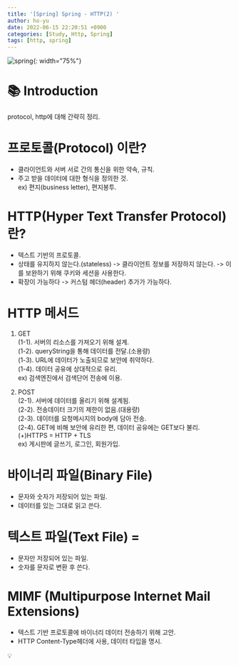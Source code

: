 ```yaml
---
title: '[Spring] Spring - HTTP(2) '
author: ho-yu
date: 2022-06-15 22:20:51 +0900
categories: [Study, Http, Spring]
tags: [http, spring]
---
```


![spring](https://user-images.githubusercontent.com/64628448/173368063-e326ec44-d5c9-4932-afaa-9fab1b072633.png){: width="75%"}

# 📚 Introduction

protocol, http에 대해 간략히 정리.

# 프로토콜(Protocol) 이란?
- 클라이언트와 서버 서로 간의 통신을 위한 약속, 규칙. <br>
- 주고 받을 데이터에 대한 형식을 정의한 것. <br>
ex) 편지(business letter), 편지봉투. <br>

# HTTP(Hyper Text Transfer Protocol) 란?
- 텍스트 기반의 프로토콜. <br>
- 상태를 유지하지 않는다.(stateless) -> 클라이언트 정보를 저장하지 않는다. -> 이를 보완하기 위해 쿠키와 세션을 사용한다. <br>
- 확장이 가능하다 -> 커스텀 헤더(header) 추가가 가능하다. <br>


# HTTP 메서드

1. GET <br>
(1-1). 서버의 리소스를 가져오기 위해 설계. <br>
(1-2). queryString을 통해 데이터를 전달.(소용량) <br>
(1-3). URL에 데이터가 노출되므로 보안에 취약하다.<br>
(1-4). 데이터 공유에 상대적으로 유리. <br>
ex) 검색엔진에서 검색단어 전송에 이용. <br>

2. POST <br>
(2-1). 서버에 데이터를 올리기 위해 설계됨. <br>
(2-2). 전송데이터 크기의 제한이 없음.(대용량) <br>
(2-3). 데이터를 요청메시지의 body에 담아 전송. <br>
(2-4). GET에 비해 보안에 유리한 편, 데이터 공유에는 GET보다 불리. <br>
(+)HTTPS = HTTP + TLS <br>
ex) 게시판에 글쓰기, 로그인, 회원가입. <br>


# 바이너리 파일(Binary File) 

- 문자와 숫자가 저장되어 있는 파일. <br>
- 데이터를 있는 그대로 읽고 쓴다. <br>

# 텍스트 파일(Text File) = 

- 문자만 저장되어 있는 파일. <br>
- 숫자를 문자로 변환 후 쓴다. <br>

# MIMF (Multipurpose Internet Mail Extensions)

- 텍스트 기반 프로토콜에 바이너리 데이터 전송하기 위해 고안. <br>
- HTTP Content-Type헤더에 사용, 데이터 타입을 명시.<br>






💡 




